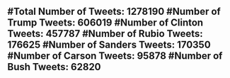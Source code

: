 #Total Number of Tweets: 1278190 
#Number of Trump Tweets: 606019
#Number of Clinton Tweets: 457787
#Number of Rubio Tweets: 176625
#Number of Sanders Tweets: 170350
#Number of Carson Tweets: 95878
#Number of Bush Tweets: 62820
---
